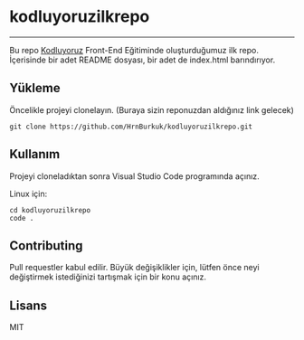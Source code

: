 # kodluyoruzilkrepo
---
Bu repo [Kodluyoruz](https://www.kodluyoruz.org/) Front-End Eğitiminde oluşturduğumuz ilk repo. İçerisinde bir adet README dosyası, bir adet de index.html barındırıyor.

Yükleme
---
Öncelikle projeyi clonelayın. (Buraya sizin reponuzdan aldığınız link gelecek)
```
git clone https://github.com/HrnBurkuk/kodluyoruzilkrepo.git
```

Kullanım
---
Projeyi cloneladıktan sonra Visual Studio Code programında açınız.

Linux için:

```
cd kodluyoruzilkrepo
code .
```

Contributing
---
Pull requestler kabul edilir. Büyük değişiklikler için, lütfen önce neyi değiştirmek istediğinizi tartışmak için bir konu açınız.

Lisans
---
MIT